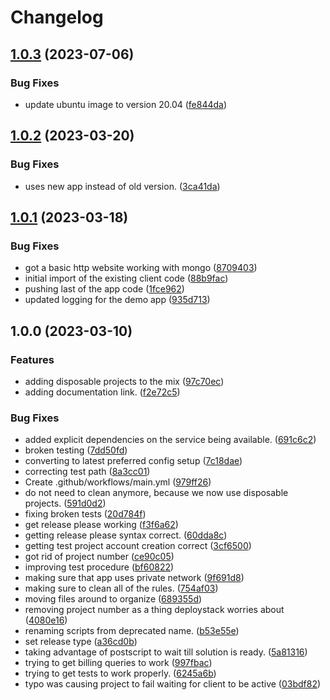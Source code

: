 # Changelog

## [1.0.3](https://github.com/GoogleCloudPlatform/deploystack-nosql-client-server/compare/v1.0.2...v1.0.3) (2023-07-06)


### Bug Fixes

* update ubuntu image to version 20.04 ([fe844da](https://github.com/GoogleCloudPlatform/deploystack-nosql-client-server/commit/fe844daf5d7e37d7c56f378fd559625e875d6c5c))

## [1.0.2](https://github.com/GoogleCloudPlatform/deploystack-nosql-client-server/compare/v1.0.1...v1.0.2) (2023-03-20)


### Bug Fixes

* uses new app instead of old version. ([3ca41da](https://github.com/GoogleCloudPlatform/deploystack-nosql-client-server/commit/3ca41dadd969b5ee309f0e50b29fd4a8d5908e25))

## [1.0.1](https://github.com/GoogleCloudPlatform/deploystack-nosql-client-server/compare/v1.0.0...v1.0.1) (2023-03-18)


### Bug Fixes

* got a basic http website working with mongo ([8709403](https://github.com/GoogleCloudPlatform/deploystack-nosql-client-server/commit/87094032588e1a36d78ffdeb5a999b41c5a7c85e))
* initial import of the existing client code ([88b9fac](https://github.com/GoogleCloudPlatform/deploystack-nosql-client-server/commit/88b9fac47b0ea372cb1e6a09f52d9d50ca7aa7e5))
* pushing last of the app code ([1fce962](https://github.com/GoogleCloudPlatform/deploystack-nosql-client-server/commit/1fce962dd2d80a5fb103b4aafa3f13bc00fcbf92))
* updated logging for the demo app ([935d713](https://github.com/GoogleCloudPlatform/deploystack-nosql-client-server/commit/935d713922e23b3f16840b298a9e7c4b5e9472ef))

## 1.0.0 (2023-03-10)


### Features

* adding disposable projects to the mix ([97c70ec](https://github.com/GoogleCloudPlatform/deploystack-nosql-client-server/commit/97c70ecd1e6c52e84d34f7600b935c17b8e44124))
* adding documentation link. ([f2e72c5](https://github.com/GoogleCloudPlatform/deploystack-nosql-client-server/commit/f2e72c5995249af0cf4ca2e0b78f7256bcc56008))


### Bug Fixes

* added explicit dependencies on the service being available. ([691c6c2](https://github.com/GoogleCloudPlatform/deploystack-nosql-client-server/commit/691c6c26457e53c5e7c031d8fdd45b9152efefc5))
* broken testing ([7dd50fd](https://github.com/GoogleCloudPlatform/deploystack-nosql-client-server/commit/7dd50fd8f2547cbc7fc45bbecaacecd8e03ff796))
* converting to latest preferred config setup ([7c18dae](https://github.com/GoogleCloudPlatform/deploystack-nosql-client-server/commit/7c18daea07f802c874f7abaa45f527f696b1f91e))
* correcting test path ([8a3cc01](https://github.com/GoogleCloudPlatform/deploystack-nosql-client-server/commit/8a3cc01ff0cbbaeff6812081b6447604e39033d8))
* Create .github/workflows/main.yml ([979ff26](https://github.com/GoogleCloudPlatform/deploystack-nosql-client-server/commit/979ff26220cdeb16df2a37049295369de3d33187))
* do not need to clean anymore, because we now use disposable projects. ([591d0d2](https://github.com/GoogleCloudPlatform/deploystack-nosql-client-server/commit/591d0d223dba22b68e6d7cba0b9843459dce316a))
* fixing broken tests ([20d784f](https://github.com/GoogleCloudPlatform/deploystack-nosql-client-server/commit/20d784f7ee175803e29ed26842414d99ca5e653f))
* get release please working ([f3f6a62](https://github.com/GoogleCloudPlatform/deploystack-nosql-client-server/commit/f3f6a626cdf08b1f592729239252e69d61ef6db5))
* getting release please syntax correct. ([60dda8c](https://github.com/GoogleCloudPlatform/deploystack-nosql-client-server/commit/60dda8c5889ac8d8ddf5bc122eb5101cf675de69))
* getting test project account creation correct ([3cf6500](https://github.com/GoogleCloudPlatform/deploystack-nosql-client-server/commit/3cf65002e07e0cae8ce0a75b26f812edf168ff42))
* got rid of project number ([ce90c05](https://github.com/GoogleCloudPlatform/deploystack-nosql-client-server/commit/ce90c051036630da832144b694e851a3b0129cb5))
* improving test procedure ([bf60822](https://github.com/GoogleCloudPlatform/deploystack-nosql-client-server/commit/bf60822648d999ffe90ea9b190ec4ace6cd3cd2b))
* making sure that app uses private network ([9f691d8](https://github.com/GoogleCloudPlatform/deploystack-nosql-client-server/commit/9f691d839b0eb746a963ec3cf3da09da454f04bc))
* making sure to clean all of the rules. ([754af03](https://github.com/GoogleCloudPlatform/deploystack-nosql-client-server/commit/754af0390236c1d4e59b3049ea2a1d62475aad8f))
* moving files around to organize ([689355d](https://github.com/GoogleCloudPlatform/deploystack-nosql-client-server/commit/689355de06213c41a609724accf4d7bb9c4bab63))
* removing project number as a thing deploystack worries about ([4080e16](https://github.com/GoogleCloudPlatform/deploystack-nosql-client-server/commit/4080e162218962365fc90a81d1ea88d7565c37d6))
* renaming scripts from deprecated name. ([b53e55e](https://github.com/GoogleCloudPlatform/deploystack-nosql-client-server/commit/b53e55e61c747ceb27f9be5627c6babc57e1035e))
* set release type ([a36cd0b](https://github.com/GoogleCloudPlatform/deploystack-nosql-client-server/commit/a36cd0b2876da5f8168cd0912f50443c5be293ca))
* taking advantage of postscript to wait till solution is ready. ([5a81316](https://github.com/GoogleCloudPlatform/deploystack-nosql-client-server/commit/5a81316cb89d6f135a7e5e715fa4c132144245c3))
* trying to get billing queries to work ([997fbac](https://github.com/GoogleCloudPlatform/deploystack-nosql-client-server/commit/997fbac2e77ea5c5a12b3f49cd22b7c9866ca244))
* trying to get tests to work properly. ([6245a6b](https://github.com/GoogleCloudPlatform/deploystack-nosql-client-server/commit/6245a6bd70c6e5d4f2c152b5fd075891ee2c1dfa))
* typo was causing project to fail waiting for client to be active ([03bdf82](https://github.com/GoogleCloudPlatform/deploystack-nosql-client-server/commit/03bdf8298a5ebc11a2129e2940eedbaebe0da701))
